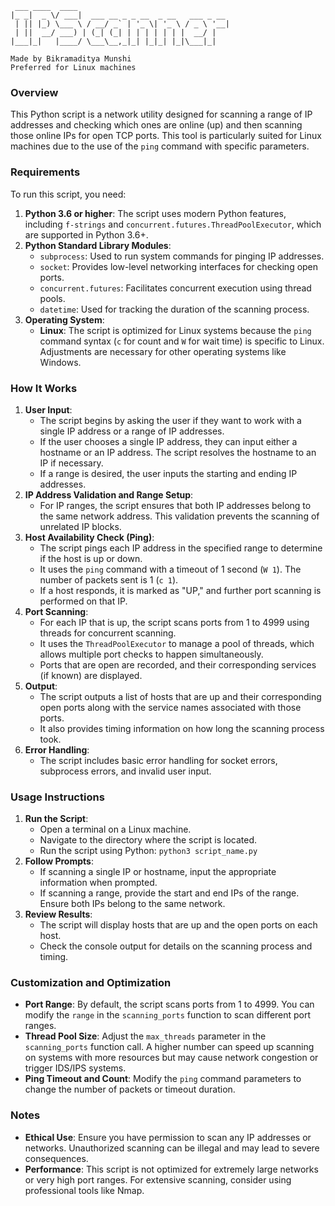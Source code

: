      ___ ____  ____
    |_ _|  _ \/ ___|  ___ __ _ _ __  _ __   ___ _ __ 
     | || |_) \___ \ / __/ _` | '_ \| '_ \ / _ \ '__|
     | ||  __/ ___) | (_| (_| | | | | | | |  __/ |   
    |___|_|   |____/ \___\__,_|_| |_|_| |_|\___|_| 

    Made by Bikramaditya Munshi
    Preferred for Linux machines



### Overview

This Python script is a network utility designed for scanning a range of IP addresses and checking which ones are online (up) and then scanning those online IPs for open TCP ports. This tool is particularly suited for Linux machines due to the use of the `ping` command with specific parameters.

### Requirements

To run this script, you need:

1. **Python 3.6 or higher**: The script uses modern Python features, including `f-strings` and `concurrent.futures.ThreadPoolExecutor`, which are supported in Python 3.6+.
2. **Python Standard Library Modules**:
    - `subprocess`: Used to run system commands for pinging IP addresses.
    - `socket`: Provides low-level networking interfaces for checking open ports.
    - `concurrent.futures`: Facilitates concurrent execution using thread pools.
    - `datetime`: Used for tracking the duration of the scanning process.
3. **Operating System**:
    - **Linux**: The script is optimized for Linux systems because the `ping` command syntax (`c` for count and `W` for wait time) is specific to Linux. Adjustments are necessary for other operating systems like Windows.

### How It Works

1. **User Input**:
    - The script begins by asking the user if they want to work with a single IP address or a range of IP addresses.
    - If the user chooses a single IP address, they can input either a hostname or an IP address. The script resolves the hostname to an IP if necessary.
    - If a range is desired, the user inputs the starting and ending IP addresses.
2. **IP Address Validation and Range Setup**:
    - For IP ranges, the script ensures that both IP addresses belong to the same network address. This validation prevents the scanning of unrelated IP blocks.
3. **Host Availability Check (Ping)**:
    - The script pings each IP address in the specified range to determine if the host is up or down.
    - It uses the `ping` command with a timeout of 1 second (`W 1`). The number of packets sent is 1 (`c 1`).
    - If a host responds, it is marked as "UP," and further port scanning is performed on that IP.
4. **Port Scanning**:
    - For each IP that is up, the script scans ports from 1 to 4999 using threads for concurrent scanning.
    - It uses the `ThreadPoolExecutor` to manage a pool of threads, which allows multiple port checks to happen simultaneously.
    - Ports that are open are recorded, and their corresponding services (if known) are displayed.
5. **Output**:
    - The script outputs a list of hosts that are up and their corresponding open ports along with the service names associated with those ports.
    - It also provides timing information on how long the scanning process took.
6. **Error Handling**:
    - The script includes basic error handling for socket errors, subprocess errors, and invalid user input.

### Usage Instructions

1. **Run the Script**:
    - Open a terminal on a Linux machine.
    - Navigate to the directory where the script is located.
    - Run the script using Python: `python3 script_name.py`
2. **Follow Prompts**:
    - If scanning a single IP or hostname, input the appropriate information when prompted.
    - If scanning a range, provide the start and end IPs of the range. Ensure both IPs belong to the same network.
3. **Review Results**:
    - The script will display hosts that are up and the open ports on each host.
    - Check the console output for details on the scanning process and timing.

### Customization and Optimization

- **Port Range**: By default, the script scans ports from 1 to 4999. You can modify the `range` in the `scanning_ports` function to scan different port ranges.
- **Thread Pool Size**: Adjust the `max_threads` parameter in the `scanning_ports` function call. A higher number can speed up scanning on systems with more resources but may cause network congestion or trigger IDS/IPS systems.
- **Ping Timeout and Count**: Modify the `ping` command parameters to change the number of packets or timeout duration.

### Notes

- **Ethical Use**: Ensure you have permission to scan any IP addresses or networks. Unauthorized scanning can be illegal and may lead to severe consequences.
- **Performance**: This script is not optimized for extremely large networks or very high port ranges. For extensive scanning, consider using professional tools like Nmap.
